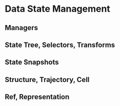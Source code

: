 # Data State Management

## Managers

## State Tree, Selectors, Transforms

## State Snapshots

## Structure, Trajectory, Cell

## Ref, Representation 